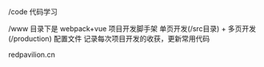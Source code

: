 /code
代码学习


/www  目录下是  webpack+vue 项目开发脚手架
单页开发(/src目录) + 多页开发(/production) 配置文件
记录每次项目开发的收获，更新常用代码


redpavilion.cn